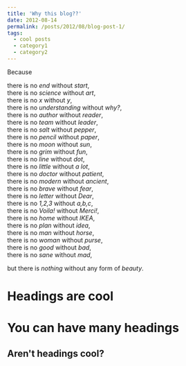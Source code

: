 ```yaml
---
title: 'Why this blog??'
date: 2012-08-14
permalink: /posts/2012/08/blog-post-1/
tags:
  - cool posts
  - category1
  - category2
---
```


Because
<br />

there is no <i>end</i> without <i>start</i>,
<br />
there is no <i>science</i> without <i>art</i>,
<br />
there is no <i>x</i> without <i>y</i>,
<br />
there is no <i>understanding</i> without <i>why?</i>,
<br />
there is no <i>author</i> without <i>reader</i>,
<br />
there is no <i>team</i> without <i>leader</i>,
<br />
there is no <i>salt</i> without <i>pepper</i>,
<br />
there is no <i>pencil</i> without <i>paper</i>,
<br />
there is no <i>moon</i> without <i>sun</i>,
<br />
there is no <i>grim</i> without <i>fun</i>,
<br />
there is no <i>line</i> without <i>dot</i>,
<br />
there is no <i>little</i> without <i>a lot</i>,
<br />
there is no <i>doctor</i> without <i>patient</i>,
<br />
there is no <i>modern</i> without <i>ancient</i>,
<br />
there is no <i>brave</i> without <i>fear</i>,
<br />
there is no <i>letter</i> without <i>Dear</i>,
<br />
there is no <i>1,2,3</i> without <i>a,b,c</i>,
<br />
there is no <i>Voila!</i> without <i>Merci!</i>,
<br />
there is no <i>home</i> without <i>IKEA</i>,
<br />
there is no <i>plan</i> without <i>idea</i>,
<br />
there is no <i>man</i> without <i>horse</i>,
<br />
there is no <i>woman</i> without <i>purse</i>,
<br />
there is no <i>good</i> without <i>bad</i>,
<br />
there is no <i>sane</i> without <i>mad</i>,
<br />

but there is <i>nothing</i> without any form of <i>beauty</i>.




Headings are cool
======

You can have many headings
======

Aren't headings cool?
------
